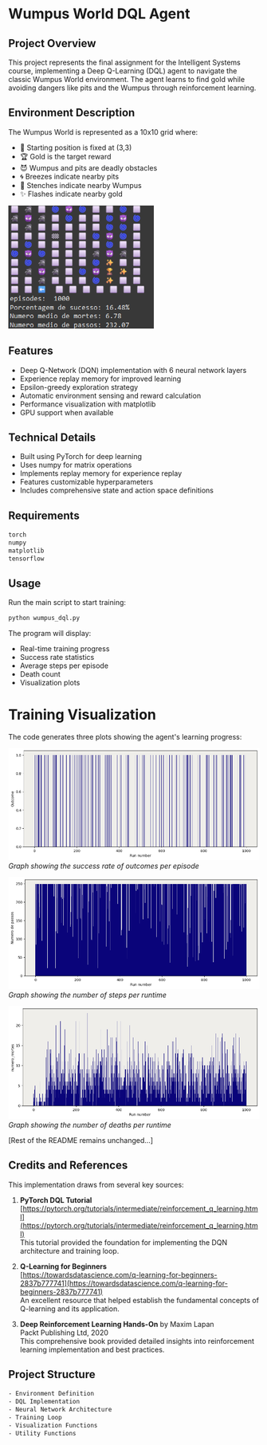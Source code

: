 
# Wumpus World DQL Agent
## Project Overview
This project represents the final assignment for the Intelligent Systems course, implementing a Deep Q-Learning (DQL) agent to navigate the classic Wumpus World environment. The agent learns to find gold while avoiding dangers like pits and the Wumpus through reinforcement learning.

## Environment Description
The Wumpus World is represented as a 10x10 grid where:
- 🏁 Starting position is fixed at (3,3)
- 🏆 Gold is the target reward
- 😈 Wumpus and pits are deadly obstacles
- 🌀 Breezes indicate nearby pits
- 🦨 Stenches indicate nearby Wumpus
- ✨ Flashes indicate nearby gold

![Environment and Score Representation](img/wumpus1.png)

## Features
- Deep Q-Network (DQN) implementation with 6 neural network layers
- Experience replay memory for improved learning
- Epsilon-greedy exploration strategy
- Automatic environment sensing and reward calculation
- Performance visualization with matplotlib
- GPU support when available

## Technical Details
- Built using PyTorch for deep learning
- Uses numpy for matrix operations
- Implements replay memory for experience replay
- Features customizable hyperparameters
- Includes comprehensive state and action space definitions

## Requirements
```
torch
numpy
matplotlib
tensorflow
```

## Usage
Run the main script to start training:
```python
python wumpus_dql.py
```
The program will display:
- Real-time training progress
- Success rate statistics
- Average steps per episode
- Death count
- Visualization plots

# Training Visualization
The code generates three plots showing the agent's learning progress:

![Success Rate per Episode](img/wumpus2.png)
*Graph showing the success rate of outcomes per episode*

![Steps per Runtime](img/wumpus3.png)
*Graph showing the number of steps per runtime*

![Deaths per Runtime](img/wumpus4.png)
*Graph showing the number of deaths per runtime*

[Rest of the README remains unchanged...]

## Credits and References
This implementation draws from several key sources:

1. **PyTorch DQL Tutorial**  
   [https://pytorch.org/tutorials/intermediate/reinforcement_q_learning.html](https://pytorch.org/tutorials/intermediate/reinforcement_q_learning.html)  
   This tutorial provided the foundation for implementing the DQN architecture and training loop.

2. **Q-Learning for Beginners**  
   [https://towardsdatascience.com/q-learning-for-beginners-2837b777741](https://towardsdatascience.com/q-learning-for-beginners-2837b777741)  
   An excellent resource that helped establish the fundamental concepts of Q-learning and its application.

3. **Deep Reinforcement Learning Hands-On** by Maxim Lapan  
   Packt Publishing Ltd, 2020  
   This comprehensive book provided detailed insights into reinforcement learning implementation and best practices.

## Project Structure
```
- Environment Definition
- DQL Implementation
- Neural Network Architecture
- Training Loop
- Visualization Functions
- Utility Functions
```

